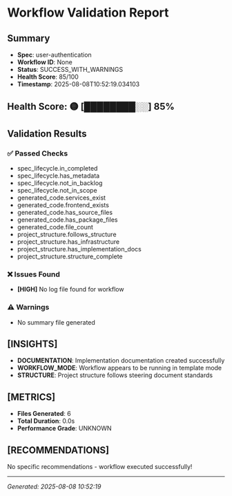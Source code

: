 # Workflow Validation Report

## Summary
- **Spec**: user-authentication
- **Workflow ID**: None
- **Status**: SUCCESS_WITH_WARNINGS
- **Health Score**: 85/100
- **Timestamp**: 2025-08-08T10:52:19.034103

## Health Score: 🟡 [████████░░] 85%

## Validation Results

### ✅ Passed Checks
- spec_lifecycle.in_completed
- spec_lifecycle.has_metadata
- spec_lifecycle.not_in_backlog
- spec_lifecycle.not_in_scope
- generated_code.services_exist
- generated_code.frontend_exists
- generated_code.has_source_files
- generated_code.has_package_files
- generated_code.file_count
- project_structure.follows_structure
- project_structure.has_infrastructure
- project_structure.has_implementation_docs
- project_structure.structure_complete

### ❌ Issues Found
- **[HIGH]** No log file found for workflow

### ⚠️ Warnings
- No summary file generated

## [INSIGHTS]
- **DOCUMENTATION**: Implementation documentation created successfully
- **WORKFLOW_MODE**: Workflow appears to be running in template mode
- **STRUCTURE**: Project structure follows steering document standards

## [METRICS]
- **Files Generated**: 6
- **Total Duration**: 0.0s
- **Performance Grade**: UNKNOWN

## [RECOMMENDATIONS]
No specific recommendations - workflow executed successfully!

---
*Generated: 2025-08-08 10:52:19*

